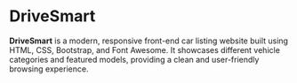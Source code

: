 # DriveSmart

**DriveSmart** is a modern, responsive front-end car listing website built using HTML, CSS, Bootstrap, and Font Awesome. It showcases different vehicle categories and featured models, providing a clean and user-friendly browsing experience.




